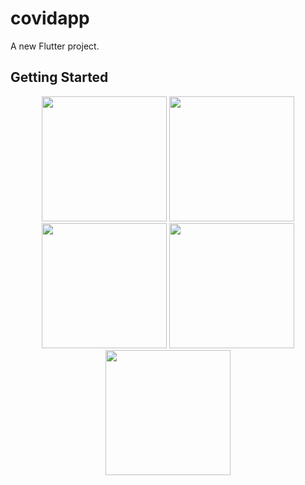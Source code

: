 # covidapp

A new Flutter project.

## Getting Started

<p align="center">
  <img src="https://github.com/user-attachments/assets/8a1dcc9c-97db-46d1-8b16-8df002baf783" width="200" />
  <img src="https://github.com/user-attachments/assets/841f3a28-aa53-4a7c-9f8f-5ab143621cfd" width="200" />
  <img src="https://github.com/user-attachments/assets/89c8eb2c-d684-453e-a6dd-2e7c5fb01b94" width="200" />
  <img src="https://github.com/user-attachments/assets/4ccfce47-37e3-46e3-bd5c-7792710e4bc5" width="200" />
  <img src="https://github.com/user-attachments/assets/fab0a8ed-5a35-4073-bc4b-5161e2ea8dca" width="200" />
</p>
